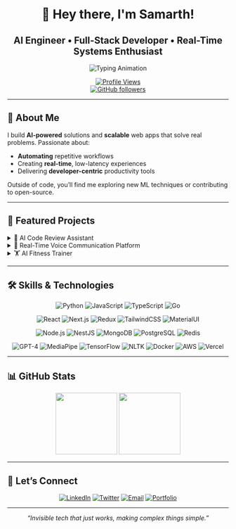 <div align="center">

# 👋 Hey there, I'm Samarth!  
## AI Engineer • Full-Stack Developer • Real-Time Systems Enthusiast  

<img src="https://readme-typing-svg.herokuapp.com/?lines=Crafting+Intelligent+Tools;Automating+Tedious+Tasks;Building+Real-Time+Experiences;Always+Learning+and+Sharing&font=Fira%20Code&center=true&width=650&height=50&color=00d9ff&size=20" alt="Typing Animation"/>

[![Profile Views](https://komarev.com/ghpvc/?username=samarthify&color=blueviolet&style=flat-square)](https://github.com/samarthify)  
[![GitHub followers](https://img.shields.io/github/followers/samarthify?label=Follow&style=social)](https://github.com/samarthify)

</div>

---

## 🚀 About Me

I build **AI-powered** solutions and **scalable** web apps that solve real problems. Passionate about:
- **Automating** repetitive workflows  
- Creating **real-time**, low-latency experiences  
- Delivering **developer-centric** productivity tools  

Outside of code, you’ll find me exploring new ML techniques or contributing to open-source.

---

## 🎯 Featured Projects

<details>
<summary>🤖 AI Code Review Assistant</summary>

- **Problem:** Manual reviews caused delays & inconsistencies  
- **Solution:** Web app + VS Code extension with GPT-4 for inline, chat-based feedback  
- **Impact:** 40% faster reviews, unified coding standards  
- **Tech:** Python • GPT-4 API • React • VS Code API • Node.js  

<img src="https://media.giphy.com/media/26FPnsRww59hBJVWU/giphy.gif" width="300" alt="Code Review Demo"/>
</details>

<details>
<summary>🎤 Real-Time Voice Communication Platform</summary>

- **Problem:** High-latency voice calls & no analytics  
- **Solution:** WebRTC + Socket.io, Vosk/NLTK for transcription & sentiment analysis  
- **Impact:** <200 ms latency, supports 50+ users, actionable insights  
- **Tech:** WebRTC • Socket.io • React • Node.js • MongoDB • PostgreSQL  

<img src="https://media.giphy.com/media/llarwdtFqG63IlqUR1/giphy.gif" width="300" alt="Voice Platform Demo"/>
</details>

<details>
<summary>🏋️ AI Fitness Trainer</summary>

- **Problem:** Lack of real-time form feedback at home  
- **Solution:** MediaPipe Pose + OpenCV for 33-point tracking & rep counting  
- **Impact:** Accessible AI coaching, safer workouts  
- **Tech:** MediaPipe • OpenCV • Python • Computer Vision  

<img src="https://media.giphy.com/media/3o7aCSYNcDrJXyBqCc/giphy.gif" width="300" alt="Fitness Trainer Demo"/>
</details>

---

## 🛠️ Skills & Technologies

<div align="center">
  
![Python](https://img.shields.io/badge/Python-3776AB?style=for-the-badge&logo=python&logoColor=white)
![JavaScript](https://img.shields.io/badge/JavaScript-F7DF1E?style=for-the-badge&logo=javascript&logoColor=black)
![TypeScript](https://img.shields.io/badge/TypeScript-3178C6?style=for-the-badge&logo=typescript&logoColor=white)
![Go](https://img.shields.io/badge/Go-00ADD8?style=for-the-badge&logo=go&logoColor=white)

![React](https://img.shields.io/badge/React-61DAFB?style=for-the-badge&logo=react&logoColor=black)
![Next.js](https://img.shields.io/badge/Next.js-000000?style=for-the-badge&logo=next.js&logoColor=white)
![Redux](https://img.shields.io/badge/Redux-764ABC?style=for-the-badge&logo=redux&logoColor=white)
![TailwindCSS](https://img.shields.io/badge/TailwindCSS-06B6D4?style=for-the-badge&logo=tailwindcss&logoColor=white)
![MaterialUI](https://img.shields.io/badge/MaterialUI-0081CB?style=for-the-badge&logo=material-ui&logoColor=white)

![Node.js](https://img.shields.io/badge/Node.js-339933?style=for-the-badge&logo=node.js&logoColor=white)
![NestJS](https://img.shields.io/badge/NestJS-E0234E?style=for-the-badge&logo=nestjs&logoColor=white)
![MongoDB](https://img.shields.io/badge/MongoDB-47A248?style=for-the-badge&logo=mongodb&logoColor=white)
![PostgreSQL](https://img.shields.io/badge/PostgreSQL-316192?style=for-the-badge&logo=postgresql&logoColor=white)
![Redis](https://img.shields.io/badge/Redis-DC382D?style=for-the-badge&logo=redis&logoColor=white)

![GPT-4](https://img.shields.io/badge/GPT--4-11A37F?style=for-the-badge&logo=openai&logoColor=white)
![MediaPipe](https://img.shields.io/badge/MediaPipe-00BFA5?style=for-the-badge&logo=google&logoColor=white)
![TensorFlow](https://img.shields.io/badge/TensorFlow-FF6F00?style=for-the-badge&logo=tensorflow&logoColor=white)
![NLTK](https://img.shields.io/badge/NLTK-8CAFD1?style=for-the-badge&logo=python&logoColor=white)
![Docker](https://img.shields.io/badge/Docker-2496ED?style=for-the-badge&logo=docker&logoColor=white)
![AWS](https://img.shields.io/badge/AWS-232F3E?style=for-the-badge&logo=amazonaws&logoColor=white)
![Vercel](https://img.shields.io/badge/Vercel-000000?style=for-the-badge&logo=vercel&logoColor=white)

</div>

---

## 📊 GitHub Stats

<div align="center">

<img src="https://github-readme-stats.vercel.app/api?username=samarthify&show_icons=true&theme=tokyonight&count_private=true&hide_border=true" height="140"/>
<img src="https://github-readme-stats.vercel.app/api/top-langs/?username=samarthify&layout=compact&theme=tokyonight&hide_border=true&langs_count=6" height="140"/>

</div>

---

## 🤝 Let’s Connect

<div align="center">

[![LinkedIn](https://img.shields.io/badge/LinkedIn-0077B5?style=for-the-badge&logo=linkedin&logoColor=white)](https://linkedin.com/in/samarthnagpal)
[![Twitter](https://img.shields.io/badge/Twitter-1DA1F2?style=for-the-badge&logo=twitter&logoColor=white)](https://x.com/samarthify)
[![Email](https://img.shields.io/badge/Email-D14836?style=for-the-badge&logo=gmail&logoColor=white)](mailto:samarthifyy@gmail.com)
[![Portfolio](https://img.shields.io/badge/Portfolio-FF5722?style=for-the-badge&logo=todoist&logoColor=white)](https://samarthify.in)

</div>

---

<div align="center">

*“Invisible tech that just works, making complex things simple.”*

</div>
